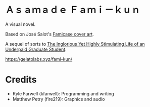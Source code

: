 Ａｓａｍａｄｅ  Ｆａｍｉ－ｋｕｎ
================================

A visual novel.

Based on José Salot's [Famicase cover art](http://famicase.com/16/softs/18.html).

A sequel of sorts to [The Inglorious Yet Highly Stimulating Life of an Underpaid Graduate Student](https://gelatolabs.xyz/tiyhsloaugs/).

https://gelatolabs.xyz/fami-kun/

Credits
=======
* Kyle Farwell (kfarwell): Programming and writing
* Matthew Petry (fire219): Graphics and audio
